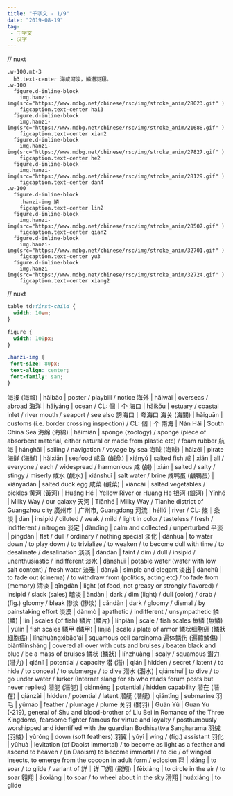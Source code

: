 ```yaml
---
title: "千字文 - 1/9"
date: "2019-08-19"
tag: 
 - 千字文
 - 汉字
---
```

// nuxt
```pug
.w-100.mt-3
  h3.text-center 海咸河淡，鱗潛羽翔。
.w-100
  figure.d-inline-block
    img.hanzi-img(src="https://www.mdbg.net/chinese/rsc/img/stroke_anim/28023.gif" )
    figcaption.text-center hai3
  figure.d-inline-block
    img.hanzi-img(src="https://www.mdbg.net/chinese/rsc/img/stroke_anim/21688.gif" )
    figcaption.text-center xian2
  figure.d-inline-block
    img.hanzi-img(src="https://www.mdbg.net/chinese/rsc/img/stroke_anim/27827.gif" )
    figcaption.text-center he2
  figure.d-inline-block
    img.hanzi-img(src="https://www.mdbg.net/chinese/rsc/img/stroke_anim/28129.gif" )
    figcaption.text-center dan4
.w-100
  figure.d-inline-block
    .hanzi-img 鱗
    figcaption.text-center lin2
  figure.d-inline-block
    img.hanzi-img(src="https://www.mdbg.net/chinese/rsc/img/stroke_anim/28507.gif" )
    figcaption.text-center qian2
  figure.d-inline-block
    img.hanzi-img(src="https://www.mdbg.net/chinese/rsc/img/stroke_anim/32701.gif" )
    figcaption.text-center yu3
  figure.d-inline-block
    img.hanzi-img(src="https://www.mdbg.net/chinese/rsc/img/stroke_anim/32724.gif" )
    figcaption.text-center xiang2
```
<!-- excerpt_separator -->
// nuxt
```css
table td:first-child {
  width: 10em;
}

figure {
  width: 100px;
}

.hanzi-img {
 font-size: 80px;
 text-align: center;
 font-family: san;
}
```

海报 (海報) | hǎibào | poster / playbill / notice
海外 | hǎiwài | overseas / abroad
海洋 | hǎiyáng | ocean / CL: 個｜个
海口 | hǎikǒu | estuary / coastal inlet / river mouth / seaport / see also 誇海口｜夸海口
海关 (海關) | hǎiguān | customs (i.e. border crossing inspection) / CL: 個｜个
南海 | Nán Hǎi | South China Sea
海绵 (海綿) | hǎimián | sponge (zoology) / sponge (piece of absorbent material, either natural or made from plastic etc) / foam rubber
航海 | hánghǎi | sailing / navigation / voyage by sea
海贼 (海賊) | hǎizéi | pirate
海鲜 (海鮮) | hǎixiān | seafood
咸鱼 (鹹魚) | xiányú | salted fish
咸 | xián | all / everyone / each / widespread / harmonious
咸 (鹹) | xián | salted / salty / stingy / miserly
咸水 (鹹水) | xiánshuǐ | salt water / brine
咸鸭蛋 (鹹鴨蛋) | xiányādàn | salted duck egg
咸菜 (鹹菜) | xiáncài | salted vegetables / pickles
黄河 (黃河) | Huáng Hé | Yellow River or Huang He
银河 (銀河) | Yínhé | Milky Way / our galaxy
天河 | Tiānhé | Milky Way / Tianhe district of Guangzhou city 廣州市｜广州市, Guangdong
河流 | héliú | river / CL: 條｜条
淡 | dàn | insipid / diluted / weak / mild / light in color / tasteless / fresh / indifferent / nitrogen
淡定 | dàndìng | calm and collected / unperturbed
平淡 | píngdàn | flat / dull / ordinary / nothing special
淡化 | dànhuà | to water down / to play down / to trivialize / to weaken / to become dull with time / to desalinate / desalination
淡淡 | dàndàn | faint / dim / dull / insipid / unenthusiastic / indifferent
淡水 | dànshuǐ | potable water (water with low salt content) / fresh water
淡雅 | dànyǎ | simple and elegant
淡出 | dànchū | to fade out (cinema) / to withdraw from (politics, acting etc) / to fade from (memory)
清淡 | qīngdàn | light (of food, not greasy or strongly flavored) / insipid / slack (sales)
暗淡 | àndàn | dark / dim (light) / dull (color) / drab / (fig.) gloomy / bleak
惨淡 (慘淡) | cǎndàn | dark / gloomy / dismal / by painstaking effort
淡漠 | dànmò | apathetic / indifferent / unsympathetic
鳞 (鱗) | lín | scales (of fish)
鳞片 (鱗片) | línpiàn | scale / fish scales
鱼鳞 (魚鱗) | yúlín | fish scales
鳞甲 (鱗甲) | línjiǎ | scale / plate of armor
鳞状细胞癌 (鱗狀細胞癌) | línzhuàngxìbāo'ái | squamous cell carcinoma
遍体鳞伤 (遍體鱗傷) | biàntǐlínshāng | covered all over with cuts and bruises / beaten black and blue / be a mass of bruises
鳞状 (鱗狀) | línzhuàng | scaly / squamous
潜力 (潛力) | qiánlì | potential / capacity
潜 (潛) | qián | hidden / secret / latent / to hide / to conceal / to submerge / to dive
潜水 (潛水) | qiánshuǐ | to dive / to go under water / lurker (Internet slang for sb who reads forum posts but never replies)
潜能 (潛能) | qiánnéng | potential / hidden capability
潜在 (潛在) | qiánzài | hidden / potential / latent
潜艇 (潛艇) | qiántǐng | submarine
羽毛 | yǔmáo | feather / plumage / plume
关羽 (關羽) | Guān Yǔ | Guan Yu (-219), general of Shu and blood-brother of Liu Bei in Romance of the Three Kingdoms, fearsome fighter famous for virtue and loyalty / posthumously worshipped and identified with the guardian Bodhisattva Sangharama
羽绒 (羽絨) | yǔróng | down (soft feathers)
羽翼 | yǔyì | wing / (fig.) assistant
羽化 | yǔhuà | levitation (of Daoist immortal) / to become as light as a feather and ascend to heaven / (in Daoism) to become immortal / to die / of winged insects, to emerge from the cocoon in adult form / eclosion
翔 | xiáng | to soar / to glide / variant of 詳｜详
飞翔 (飛翔) | fēixiáng | to circle in the air / to soar
翱翔 | áoxiáng | to soar / to wheel about in the sky
滑翔 | huáxiáng | to glide

